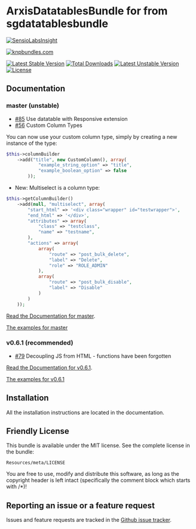 # ArxisDatatablesBundle for from sgdatatablesbundle

[![SensioLabsInsight](https://insight.sensiolabs.com/projects/61803d08-17ab-4a69-ad13-6ec448762332/big.png)](https://insight.sensiolabs.com/projects/61803d08-17ab-4a69-ad13-6ec448762332)

[![knpbundles.com](http://knpbundles.com/stwe/DatatablesBundle/badge)](http://knpbundles.com/stwe/DatatablesBundle)

[![Latest Stable Version](https://poser.pugx.org/sg/datatablesbundle/v/stable.svg)](https://packagist.org/packages/sg/datatablesbundle) [![Total Downloads](https://poser.pugx.org/sg/datatablesbundle/downloads.svg)](https://packagist.org/packages/sg/datatablesbundle) [![Latest Unstable Version](https://poser.pugx.org/sg/datatablesbundle/v/unstable.svg)](https://packagist.org/packages/sg/datatablesbundle) [![License](https://poser.pugx.org/sg/datatablesbundle/license.svg)](https://packagist.org/packages/sg/datatablesbundle)

## Documentation

### master (unstable)

- [#85](https://github.com/stwe/DatatablesBundle/issues/85) Use datatable with Responsive extension
- [#56](https://github.com/stwe/DatatablesBundle/issues/56) Custom Column Types

You can now use your custom column type, simply by creating a new instance of the type:

``` php
$this->columnBuilder
    ->add("title", new CustomColumn(), array(
            "example_string_option" => "title",
            "example_boolean_option" => false
        ));
```

- New: Multiselect is a column type:

``` php
$this->getColumnBuilder()
    ->add(null, "multiselect", array(
        "start_html" => '<div class="wrapper" id="testwrapper">',
        "end_html" => '</div>',
        "attributes" => array(
            "class" => "testclass",
            "name" => "testname",
        ),
        "actions" => array(
            array(
                "route" => "post_bulk_delete",
                "label" => "Delete",
                "role" => "ROLE_ADMIN"
            ),
            array(
                "route" => "post_bulk_disable",
                "label" => "Disable"
            )
        )
    ));
```

[Read the Documentation for master](https://github.com/stwe/DatatablesBundle/blob/master/Resources/doc/index.md).

[The examples for master](https://github.com/stwe/DatatablesBundle/blob/master/Resources/doc/example.md)

### v0.6.1 (recommended)

- [#79](https://github.com/stwe/DatatablesBundle/issues/79) Decoupling JS from HTML - functions have been forgotten

[Read the Documentation for v0.6.1](https://github.com/stwe/DatatablesBundle/blob/v0.6.1/Resources/doc/index.md).

[The examples for v0.6.1](https://github.com/stwe/DatatablesBundle/blob/v0.6.1/Resources/doc/example.md)

## Installation

All the installation instructions are located in the documentation.

## Friendly License

This bundle is available under the MIT license. See the complete license in the bundle:

    Resources/meta/LICENSE

You are free to use, modify and distribute this software, as long as the copyright header is left intact (specifically the comment block which starts with /*)!

## Reporting an issue or a feature request

Issues and feature requests are tracked in the [Github issue tracker](https://github.com/stwe/DatatablesBundle/issues).
